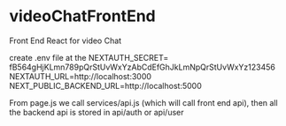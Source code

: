 # videoChatFrontEnd
Front End React for video Chat

create .env file at the 
NEXTAUTH_SECRET= fB564gHjKLmn789pQrStUvWxYzAbCdEfGhJkLmNpQrStUvWxYz123456
NEXTAUTH_URL=http://localhost:3000
NEXT_PUBLIC_BACKEND_URL=http://localhost:5000


From page.js we call services/api.js (which will call front end api), then all the backend api is stored in api/auth or api/user